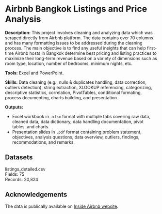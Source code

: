 # Airbnb Bangkok Listings and Price Analysis

**Description:** This project involves cleaning and analyzing data which was scraped directly from Airbnb platform. The data contains over 70 columns and has many formatting issues to be addressed during the cleaning process. The main objective is to find any useful insights that can help first-time Airbnb hosts in Bangkok determine best pricing and listing practices to maximize their long-term revenue based on a variety of dimensions such as room type, location, number of bedrooms, minimum nights, etc.

**Tools:** Excel and PowerPoint.

**Skills:** Data cleaning (e.g.: nulls & duplicates handling, data correction, outliers detection), string extraction, XLOOKUP referencing, categorizing, descriptive statistics, correlation, PivotTables, conditional formating, process documenting, charts building, and presentation.

**Outputs:**  
- Excel workbook in `.xlsx` format with multiple tabs covering raw data, cleaned data, data dictionary, data handling documentation, pivot tables, and charts.
- Presentation slides in `.pdf` format containing problem statement, objectives, analysis questions, data overview, outliers, findings, recommodations, and remarks.

## Datasets
listings_detailed.csv  
Fields: 75  
Records: 20,824

## Acknowledgements
The data is publically available on [Inside Airbnb website](http://insideairbnb.com/get-the-data).
